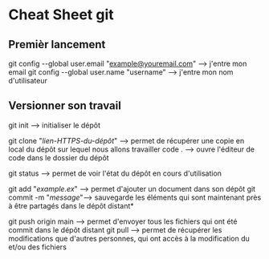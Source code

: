 # Cheat Sheet git

## Premièr lancement

git config --global user.email "example@youremail.com" -->  j'entre mon email
git config --global user.name "username" --> j'entre mon nom d'utilisateur

## Versionner son travail

git init --> initialiser le dépôt

git clone "_lien-HTTPS-du-dépôt_" --> permet de récupérer une copie en local du dépôt sur lequel nous allons travailler
code . --> ouvre l'éditeur de code dans le dossier du dépôt

git status --> permet de voir l'état du dépôt en cours d'utilisation

git add "_example.ex_" --> permet d'ajouter un document dans son dépôt
git commit -m "_message_"--> sauvegarde les éléments qui sont maintenant près à être partagés dans le dépôt distant*

git push origin main --> permet d'envoyer tous les fichiers qui ont été commit dans le dépôt distant
git pull --> permet de récupérer les modifications que d'autres personnes, qui ont accès à la modification du et/ou des fichiers
